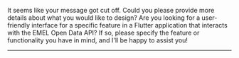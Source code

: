 It seems like your message got cut off. Could you please provide more details about what you would like to design? Are you looking for a user-friendly interface for a specific feature in a Flutter application that interacts with the EMEL Open Data API? If so, please specify the feature or functionality you have in mind, and I'll be happy to assist you!

---

